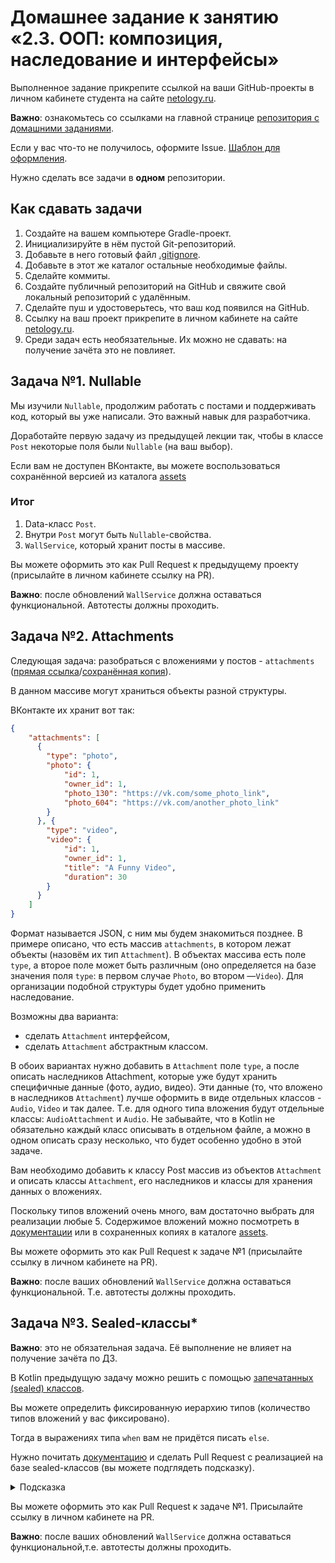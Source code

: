 # Домашнее задание к занятию «2.3. ООП: композиция, наследование и интерфейсы»

Выполненное задание прикрепите ссылкой на ваши GitHub-проекты в личном кабинете студента на сайте [netology.ru](https://netology.ru).

**Важно**: ознакомьтесь со ссылками на главной странице [репозитория с домашними заданиями](../README.md).

Если у вас что-то не получилось, оформите Issue. [Шаблон для оформления](../report-requirements.md).

Нужно сделать все задачи в **одном** репозитории.

## Как сдавать задачи

1. Создайте на вашем компьютере Gradle-проект.
1. Инициализируйте в нём пустой Git-репозиторий.
1. Добавьте в него готовый файл [.gitignore](../.gitignore).
1. Добавьте в этот же каталог остальные необходимые файлы.
1. Сделайте коммиты.
1. Создайте публичный репозиторий на GitHub и свяжите свой локальный репозиторий с удалённым.
1. Сделайте пуш и удостоверьтесь, что ваш код появился на GitHub.
1. Ссылку на ваш проект прикрепите в личном кабинете на сайте [netology.ru](https://netology.ru).
1. Среди задач есть необязательные. Их можно не сдавать: на получение зачёта это не повлияет.

## Задача №1. Nullable

Мы изучили `Nullable`, продолжим работать с постами и поддерживать код, который вы уже написали. Это важный навык для разработчика.

Доработайте первую задачу из предыдущей лекции так, чтобы в классе `Post` некоторые поля были `Nullable` (на ваш выбор).  

Если вам не доступен ВКонтакте, вы можете воспользоваться сохранённой версией из каталога [assets](assets)

### Итог
1. Data-класс `Post`.
1. Внутри `Post` могут быть `Nullable`-свойства.
1. `WallService`, который хранит посты в массиве. 

Вы можете оформить это как Pull Request к предыдущему проекту (присылайте в личном кабинете ссылку на PR).

**Важно**: после обновлений `WallService` должна оставаться функциональной. Автотесты должны проходить.

## Задача №2. Attachments

Следующая задача: разобраться с вложениями у постов - `attachments` ([прямая ссылка](https://vk.com/dev/objects/attachments_w)/[сохранённая копия](assets/attachments.pdf)).

В данном массиве могут храниться объекты разной структуры.

ВКонтакте их хранит вот так: 

```json
{
    "attachments": [
      {
        "type": "photo",
        "photo": {
            "id": 1,
            "owner_id": 1,
            "photo_130": "https://vk.com/some_photo_link",
            "photo_604": "https://vk.com/another_photo_link"
        }
      }, {
        "type": "video",
        "video": {
            "id": 1,
            "owner_id": 1,
            "title": "A Funny Video",
            "duration": 30
        }
      }
    ]
}
```

Формат называется JSON, с ним мы будем знакомиться позднее. В примере описано, что есть массив `attachments`, в котором лежат объекты (назовём их тип  `Attachment`). В объектах массива есть поле `type`, а второе поле может быть различным (оно определяется на базе значения поля `type`: в первом случае `Photo`, во втором —`Video`). Для организации подобной структуры будет удобно применить наследование.

Возможны два варианта:
* сделать `Attachment` интерфейсом,
* сделать `Attachment` абстрактным классом.

В обоих вариантах нужно добавить в `Attachment` поле `type`, а после описать наследников Attachment, которые уже будут хранить специфичные данные (фото, аудио, видео). Эти данные (то, что вложено в наследников `Attachment`) лучше оформить в виде отдельных классов - `Audio`, `Video` и так далее. Т.е. для одного типа вложения будут отдельные классы: `AudioAttachment` и `Audio`. Не забывайте, что в Kotlin не обязательно каждый класс описывать в отдельном файле, а можно в одном описать сразу несколько, что будет особенно удобно в этой задаче.

Вам необходимо добавить к классу Post массив из объектов `Attachment` и описать классы `Attachment`, его наследников и классы для хранения данных о вложениях.

Поскольку типов вложений очень много, вам достаточно выбрать для реализации любые 5. Содержимое вложений можно посмотреть в [документации](https://vk.com/dev/objects/attachments_w) или в сохраненных копиях в каталоге [assets](assets).

Вы можете оформить это как Pull Request к задаче №1 (присылайте ссылку в личном кабинете на PR).

**Важно**: после ваших обновлений `WallService` должна оставаться функциональной. Т.е. автотесты должны проходить.

## Задача №3. Sealed-классы*

**Важно**: это не обязательная задача. Её выполнение не влияет на получение зачёта по ДЗ.

В Kotlin предыдущую задачу можно решить с помощью [запечатанных (sealed) классов](https://kotlinlang.org/docs/reference/sealed-classes.html).

Вы можете определить фиксированную иерархию типов (количество типов вложений у вас фиксировано).

Тогда в выражениях типа `when` вам не придётся писать `else`.

Нужно почитать [документацию](https://kotlinlang.org/docs/reference/sealed-classes.html) и сделать Pull Request с реализацией на базе sealed-классов (вы можете подглядеть подсказку).

<details>
<summary>Подсказка</summary>

Не забывайте, что у всех наследников есть общее поле `type`. Для sealed-классов возможна следующая реализация:
```kotlin
sealed class Attachment(val type: String)

data class VideoAttachment(val video: Video) : Attachment("video")

fun main() {
    val attachment: Attachment = VideoAttachment("stuff")
    println(attachment.type)
}
```
</details>

Вы можете оформить это как Pull Request к задаче №1. Присылайте ссылку в личном кабинете на PR.

**Важно**: после ваших обновлений `WallService` должна оставаться функциональной,т.е. автотесты должны проходить.
